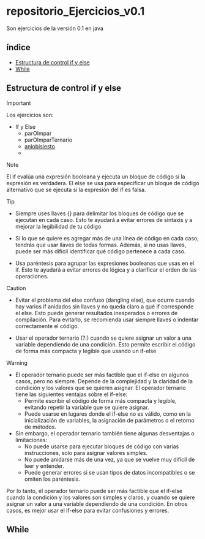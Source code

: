 # repositorio_Ejercicios_v0.1
Son ejercicios de la versión 0.1 en java

## índice
- [Estructura de control if y else](#estructura-de-control-if-y-else)
- [While](#while)

## **Estructura de control if y else**

> [!IMPORTANT]
> Los ejercicios son:
> - If y Else
>   - parOImpar
>   - parOImparTernario
>   - [aniobisiesto](https://github.com/miguel7092/repositorio_Ejercicios_v0.1/blob/main/Graf_algo_bisiesto.png?raw=true)
>   - 

> [!NOTE]
>
> El if evalúa una expresión booleana y ejecuta un bloque de código si la expresión es verdadera.
> El else se usa para especificar un bloque de código alternativo que se ejecuta si la expresión
> del if es falsa.

> [!TIP]
>
> - Siempre uses llaves {} para delimitar los bloques de código que se ejecutan en cada caso. Esto te ayudará
> a evitar errores de sintaxis y a mejorar la legibilidad de tu código
> 
>- Si lo que se quiere es agregar más de una línea de código en cada caso, tendrás que usar llaves de todas formas. Además,
>si no usas llaves, puede ser más difícil identificar qué código pertenece a cada caso.
>
>- Usa paréntesis para agrupar las expresiones booleanas que usas en el if. Esto te ayudará a evitar errores
>de lógica y a clarificar el orden de las operaciones.

>[!CAUTION]
>
>- Evitar el problema del else confuso (dangling else), que ocurre cuando hay varios if anidados sin llaves y no queda claro
>a qué if corresponde el else. Esto puede generar resultados inesperados o errores de compilación. Para evitarlo,
>se recomienda usar siempre llaves o indentar correctamente el código.
>
>- Usar el operador ternario (?:) cuando se quiere asignar un valor a una variable dependiendo de una condición. Esto permite
> escribir el código de forma más compacta y legible que usando un if-else

>[!WARNING]
>
>- El operador ternario puede ser más factible que el if-else en algunos casos, pero no siempre. Depende de la complejidad y la claridad
>de la condición y los valores que se quieren asignar. El operador ternario tiene las siguientes ventajas sobre el if-else:
>   - Permite escribir el código de forma más compacta y legible, evitando repetir la variable que se quiere asignar.
>   - Puede usarse en lugares donde el if-else no es válido, como en la inicialización de variables, la asignación de parámetros
>     o el retorno de métodos.
> - Sin embargo, el operador ternario también tiene algunas desventajas o limitaciones:
>   - No puede usarse para ejecutar bloques de código con varias instrucciones, solo para asignar valores simples.
>   - No puede anidarse más de una vez, ya que se vuelve muy difícil de leer y entender.
>   - Puede generar errores si se usan tipos de datos incompatibles o se omiten los paréntesis.
>
>Por lo tanto, el operador ternario puede ser más factible que el if-else cuando la condición y los valores son simples y claros, y cuando se quiere asignar un valor a una variable dependiendo de una condición. En otros casos, es mejor usar el if-else para evitar confusiones y errores.

## **While**
